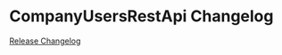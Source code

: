 # CompanyUsersRestApi Changelog

[Release Changelog](https://github.com/spryker/company-users-rest-api/releases)
